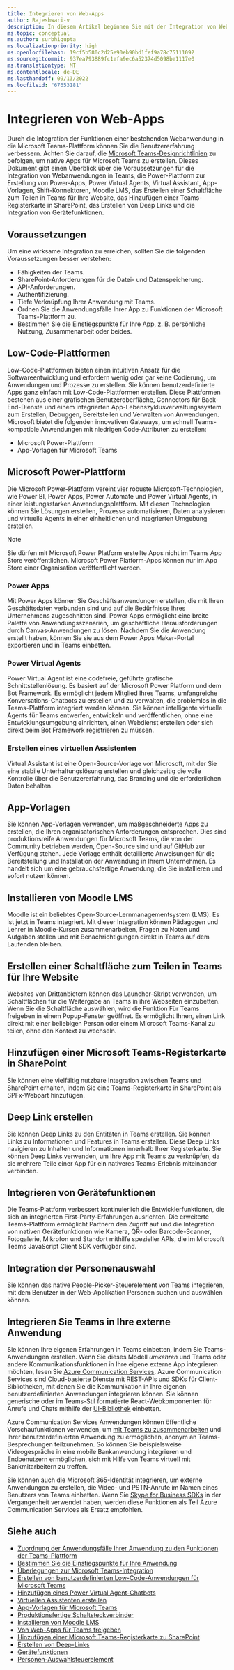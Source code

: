 ```yaml
---
title: Integrieren von Web-Apps
author: Rajeshwari-v
description: In diesem Artikel beginnen Sie mit der Integration von Webanwendungen und Gerätefunktionen in die Microsoft Teams-App. Power-Plattform zum Erstellen von Power-Apps, Power Virtual Agents, Virtual Assistant, App-Vorlagen, Shift-Konnektoren, Moodle LMS.
ms.topic: conceptual
ms.author: surbhigupta
ms.localizationpriority: high
ms.openlocfilehash: 19cf5b580c2d25e90eb90bd1fef9a78c75111092
ms.sourcegitcommit: 937ea793889fc1efa9ec6a52374d5098be1117e0
ms.translationtype: MT
ms.contentlocale: de-DE
ms.lasthandoff: 09/13/2022
ms.locfileid: "67653181"
---
```

# <a name="integrate-web-apps"></a>Integrieren von Web-Apps

Durch die Integration der Funktionen einer bestehenden Webanwendung in die Microsoft Teams-Plattform können Sie die Benutzererfahrung verbessern. Achten Sie darauf, die [Microsoft Teams-Designrichtlinien](~/concepts/design/understand-use-cases.md) zu befolgen, um native Apps für Microsoft Teams zu erstellen.
Dieses Dokument gibt einen Überblick über die Voraussetzungen für die Integration von Webanwendungen in Teams, die Power-Plattform zur Erstellung von Power-Apps, Power Virtual Agents, Virtual Assistant, App-Vorlagen, Shift-Konnektoren, Moodle LMS, das Erstellen einer Schaltfläche zum Teilen in Teams für Ihre Website, das Hinzufügen einer Teams-Registerkarte in SharePoint, das Erstellen von Deep Links und die Integration von Gerätefunktionen.

## <a name="prerequisites"></a>Voraussetzungen

Um eine wirksame Integration zu erreichen, sollten Sie die folgenden Voraussetzungen besser verstehen:

* Fähigkeiten der Teams.
* SharePoint-Anforderungen für die Datei- und Datenspeicherung.
* API-Anforderungen.
* Authentifizierung.
* Tiefe Verknüpfung Ihrer Anwendung mit Teams.
* Ordnen Sie die Anwendungsfälle Ihrer App zu Funktionen der Microsoft Teams-Plattform zu.
* Bestimmen Sie die Einstiegspunkte für Ihre App, z. B. persönliche Nutzung, Zusammenarbeit oder beides.

## <a name="low-code-platforms"></a>Low-Code-Plattformen

Low-Code-Plattformen bieten einen intuitiven Ansatz für die Softwareentwicklung und erfordern wenig oder gar keine Codierung, um Anwendungen und Prozesse zu erstellen. Sie können benutzerdefinierte Apps ganz einfach mit Low-Code-Plattformen erstellen. Diese Plattformen bestehen aus einer grafischen Benutzeroberfläche, Connectors für Back-End-Dienste und einem integrierten App-Lebenszyklusverwaltungssystem zum Erstellen, Debuggen, Bereitstellen und Verwalten von Anwendungen. Microsoft bietet die folgenden innovativen Gateways, um schnell Teams-kompatible Anwendungen mit niedrigen Code-Attributen zu erstellen:

* Microsoft Power-Plattform
* App-Vorlagen für Microsoft Teams

## <a name="microsoft-power-platform"></a>Microsoft Power-Plattform

Die Microsoft Power-Plattform vereint vier robuste Microsoft-Technologien, wie Power BI, Power Apps, Power Automate und Power Virtual Agents, in einer leistungsstarken Anwendungsplattform. Mit diesen Technologien können Sie Lösungen erstellen, Prozesse automatisieren, Daten analysieren und virtuelle Agents in einer einheitlichen und integrierten Umgebung erstellen.

>[!NOTE]
>Sie dürfen mit Microsoft Power Platform erstellte Apps nicht im Teams App Store veröffentlichen. Microsoft Power Platform-Apps können nur im App Store einer Organisation veröffentlicht werden.

### <a name="power-apps"></a>Power Apps

Mit Power Apps können Sie Geschäftsanwendungen erstellen, die mit Ihren Geschäftsdaten verbunden sind und auf die Bedürfnisse Ihres Unternehmens zugeschnitten sind. Power Apps ermöglicht eine breite Palette von Anwendungsszenarien, um geschäftliche Herausforderungen durch Canvas-Anwendungen zu lösen. Nachdem Sie die Anwendung erstellt haben, können Sie sie aus dem Power Apps Maker-Portal exportieren und in Teams einbetten.

### <a name="power-virtual-agents"></a>Power Virtual Agents

Power Virtual Agent ist eine codefreie, geführte grafische Schnittstellenlösung. Es basiert auf der Microsoft Power Platform und dem Bot Framework. Es ermöglicht jedem Mitglied Ihres Teams, umfangreiche Konversations-Chatbots zu erstellen und zu verwalten, die problemlos in die Teams-Plattform integriert werden können. Sie können intelligente virtuelle Agents für Teams entwerfen, entwickeln und veröffentlichen, ohne eine Entwicklungsumgebung einrichten, einen Webdienst erstellen oder sich direkt beim Bot Framework registrieren zu müssen.

### <a name="create-virtual-assistant"></a>Erstellen eines virtuellen Assistenten

Virtual Assistant ist eine Open-Source-Vorlage von Microsoft, mit der Sie eine stabile Unterhaltungslösung erstellen und gleichzeitig die volle Kontrolle über die Benutzererfahrung, das Branding und die erforderlichen Daten behalten.

## <a name="app-templates"></a>App-Vorlagen

Sie können App-Vorlagen verwenden, um maßgeschneiderte Apps zu erstellen, die Ihren organisatorischen Anforderungen entsprechen. Dies sind produktionsreife Anwendungen für Microsoft Teams, die von der Community betrieben werden, Open-Source sind und auf GitHub zur Verfügung stehen. Jede Vorlage enthält detaillierte Anweisungen für die Bereitstellung und Installation der Anwendung in Ihrem Unternehmen. Es handelt sich um eine gebrauchsfertige Anwendung, die Sie installieren und sofort nutzen können.

## <a name="install-moodle-lms"></a>Installieren von Moodle LMS

Moodle ist ein beliebtes Open-Source-Lernmanagementsystem (LMS). Es ist jetzt in Teams integriert. Mit dieser Integration können Pädagogen und Lehrer in Moodle-Kursen zusammenarbeiten, Fragen zu Noten und Aufgaben stellen und mit Benachrichtigungen direkt in Teams auf dem Laufenden bleiben.

## <a name="create-a-share-to-teams-button-for-your-website"></a>Erstellen einer Schaltfläche zum Teilen in Teams für Ihre Website

Websites von Drittanbietern können das Launcher-Skript verwenden, um Schaltflächen für die Weitergabe an Teams in ihre Webseiten einzubetten. Wenn Sie die Schaltfläche auswählen, wird die Funktion Für Teams freigeben in einem Popup-Fenster geöffnet. Es ermöglicht Ihnen, einen Link direkt mit einer beliebigen Person oder einem Microsoft Teams-Kanal zu teilen, ohne den Kontext zu wechseln.

## <a name="add-a-microsoft-teams-tab-in-sharepoint"></a>Hinzufügen einer Microsoft Teams-Registerkarte in SharePoint

Sie können eine vielfältig nutzbare Integration zwischen Teams und SharePoint erhalten, indem Sie eine Teams-Registerkarte in SharePoint als SPFx-Webpart hinzufügen.

## <a name="create-deep-link"></a>Deep Link erstellen

Sie können Deep Links zu den Entitäten in Teams erstellen. Sie können Links zu Informationen und Features in Teams erstellen. Diese Deep Links navigieren zu Inhalten und Informationen innerhalb Ihrer Registerkarte. Sie können Deep Links verwenden, um Ihre App mit Teams zu verknüpfen, da sie mehrere Teile einer App für ein nativeres Teams-Erlebnis miteinander verbinden.

## <a name="integrate-device-capabilities"></a>Integrieren von Gerätefunktionen

Die Teams-Plattform verbessert kontinuierlich die Entwicklerfunktionen, die sich an integrierten First-Party-Erfahrungen ausrichten. Die erweiterte Teams-Plattform ermöglicht Partnern den Zugriff auf und die Integration von nativen Gerätefunktionen wie Kamera, QR- oder Barcode-Scanner, Fotogalerie, Mikrofon und Standort mithilfe spezieller APIs, die im Microsoft Teams JavaScript Client SDK verfügbar sind.

## <a name="integrate-people-picker"></a>Integration der Personenauswahl

Sie können das native People-Picker-Steuerelement von Teams integrieren, mit dem Benutzer in der Web-Applikation Personen suchen und auswählen können.

## <a name="integrate-teams-in-your-external-app"></a>Integrieren Sie Teams in Ihre externe Anwendung

Sie können Ihre eigenen Erfahrungen in Teams einbetten, indem Sie Teams-Anwendungen erstellen. Wenn Sie dieses Modell *umkehren* und Teams oder andere Kommunikationsfunktionen in Ihre eigene externe App integrieren möchten, lesen Sie [Azure Communication Services](/azure/communication-services/overview). Azure Communication Services sind Cloud-basierte Dienste mit REST-APIs und SDKs für Client-Bibliotheken, mit denen Sie die Kommunikation in Ihre eigenen benutzerdefinierten Anwendungen integrieren können. Sie können generische oder im Teams-Stil formatierte React-Webkomponenten für Anrufe und Chats mithilfe der [UI-Bibliothek](https://azure.github.io/communication-ui-library/) einbetten.

Azure Communication Services Anwendungen können öffentliche Vorschaufunktionen verwenden, um [mit Teams zu zusammenarbeiten](/azure/communication-services/concepts/teams-interop) und Ihrer benutzerdefinierten Anwendung zu ermöglichen, anonym an Teams-Besprechungen teilzunehmen. So können Sie beispielsweise Videogespräche in eine mobile Bankanwendung integrieren und Endbenutzern ermöglichen, sich mit Hilfe von Teams virtuell mit Bankmitarbeitern zu treffen.

Sie können auch die Microsoft 365-Identität integrieren, um externe Anwendungen zu erstellen, die Video- und PSTN-Anrufe im Namen eines Benutzers von Teams einbetten. Wenn Sie [Skype for Business SDKs](/skype-sdk/appsdk/skypeappsdk) in der Vergangenheit verwendet haben, werden diese Funktionen als Teil Azure Communication Services als Ersatz empfohlen.

## <a name="see-also"></a>Siehe auch

* [Zuordnung der Anwendungsfälle Ihrer Anwendung zu den Funktionen der Teams-Plattform](~/concepts/design/map-use-cases.md)
* [Bestimmen Sie die Einstiegspunkte für Ihre Anwendung](~/concepts/extensibility-points.md)
* [Überlegungen zur Microsoft Teams-Integration](~/samples/integrating-web-apps.md)
* [Erstellen von benutzerdefinierten Low-Code-Anwendungen für Microsoft Teams](~/samples/teams-low-code-solutions.md)
* [Hinzufügen eines Power Virtual Agent-Chatbots](~/bots/how-to/add-power-virtual-agents-bot-to-teams.md)
* [Virtuellen Assistenten erstellen](~/samples/virtual-assistant.md)
* [App-Vorlagen für Microsoft Teams](~/samples/app-templates.md)
* [Produktionsfertige Schaltsteckverbinder](~/samples/shifts-wfm-connectors.md)
* [Installieren von Moodle LMS](~/resources/moodleinstructions.md)
* [Von Web-Apps für Teams freigeben](~/concepts/build-and-test/share-to-teams-from-web-apps.md)
* [Hinzufügen einer Microsoft Teams-Registerkarte zu SharePoint](~/tabs/how-to/tabs-in-sharepoint.md)
* [Erstellen von Deep-Links](~/concepts/build-and-test/deep-links.md)
* [Gerätefunktionen](~/concepts/device-capabilities/device-capabilities-overview.md)
* [Personen-Auswahlsteuerelement](~/concepts/device-capabilities/people-picker-capability.md)

